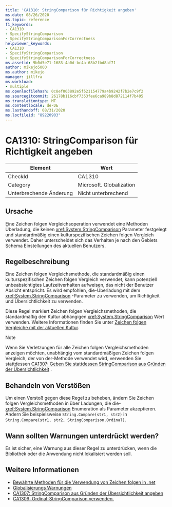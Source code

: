 ```yaml
---
title: 'CA1310: StringComparison für Richtigkeit angeben'
ms.date: 08/26/2020
ms.topic: reference
f1_keywords:
- CA1310
- SpecifyStringComparison
- SpecifyStringComparisonForCorrectness
helpviewer_keywords:
- CA1310
- SpecifyStringComparison
- SpecifyStringComparisonForCorrectness
ms.assetid: 9b0d5e71-1683-4a0d-bc4a-68b2fbd8af71
author: mikejo5000
ms.author: mikejo
manager: jillfra
ms.workload:
- multiple
ms.openlocfilehash: 0c8ef003892e5f521154779a4b9242f7b2e7c9f2
ms.sourcegitcommit: 26178b116cbf7353fee6ca989b8d872114f7b405
ms.translationtype: MT
ms.contentlocale: de-DE
ms.lasthandoff: 08/31/2020
ms.locfileid: "89220903"
---
```

# <a name="ca1310-specify-stringcomparison-for-correctness"></a>CA1310: StringComparison für Richtigkeit angeben

|Element|Wert|
|-|-|
|CheckId|CA1310|
|Category|Microsoft. Globalization|
|Unterbrechende Änderung|Nicht unterbrechend|

## <a name="cause"></a>Ursache
Eine Zeichen folgen Vergleichsoperation verwendet eine Methoden Überladung, die keinen <xref:System.StringComparison> Parameter festgelegt und standardmäßig einen kulturspezifischen Zeichen folgen Vergleich verwendet. Daher unterscheidet sich das Verhalten je nach den Gebiets Schema Einstellungen des aktuellen Benutzers.

## <a name="rule-description"></a>Regelbeschreibung
Eine Zeichen folgen Vergleichsmethode, die standardmäßig einen kulturspezifischen Zeichen folgen Vergleich verwendet, kann potenziell unbeabsichtigtes Laufzeitverhalten aufweisen, das nicht der Benutzer Absicht entspricht. Es wird empfohlen, die-Überladung mit dem <xref:System.StringComparison> -Parameter zu verwenden, um Richtigkeit und Übersichtlichkeit zu verwenden.

Diese Regel markiert Zeichen folgen Vergleichsmethoden, die standardmäßig den Kultur abhängigen <xref:System.StringComparison> Wert verwenden. Weitere Informationen finden Sie unter [Zeichen folgen Vergleiche mit der aktuellen Kultur](/dotnet/standard/base-types/best-practices-strings#string-comparisons-that-use-the-current-culture).

> [!NOTE]
> Wenn Sie Verletzungen für alle Zeichen folgen Vergleichsmethoden anzeigen möchten, unabhängig vom standardmäßigen Zeichen folgen Vergleich, der von der-Methode verwendet wird, verwenden Sie stattdessen [CA1307: Geben Sie stattdessen StringComparison aus Gründen der Übersichtlichkeit](ca1307.md) .

## <a name="how-to-fix-violations"></a>Behandeln von Verstößen
Um einen Verstoß gegen diese Regel zu beheben, ändern Sie Zeichen folgen Vergleichsmethoden in über Ladungen, die die- <xref:System.StringComparison> Enumeration als Parameter akzeptieren. Ändern Sie beispielsweise `String.Compare(str1, str2)` in `String.Compare(str1, str2, StringComparison.Ordinal)`.

## <a name="when-to-suppress-warnings"></a>Wann sollten Warnungen unterdrückt werden?
Es ist sicher, eine Warnung aus dieser Regel zu unterdrücken, wenn die Bibliothek oder die Anwendung nicht lokalisiert werden soll.

## <a name="see-also"></a>Weitere Informationen

- [Bewährte Methoden für die Verwendung von Zeichen folgen in .net](/dotnet/standard/base-types/best-practices-strings)
- [Globalisierungs Warnungen](globalization-warnings.md)
- [CA1307: StringComparison aus Gründen der Übersichtlichkeit angeben](ca1307.md)
- [CA1309: Ordinal-StringComparison verwenden.](ca1309.md)
